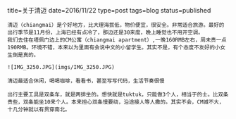 title=关于清迈
date=2016/11/22
type=post
tags=blog
status=published
~~~~~~
清迈（chiangmai）是个好地方，比大理海拔低，物价便宜，很安全。非常适合旅游。最好的出行季节是11月份，上海已经有点冷了，那边还是30来度，晚上睡觉也不用开空调。
我们去住在塔佩门边上的CM公寓（chiangmai apartment）,一晚160RMB左右，周未贵一点190RMB。环境不错，本来以为里面有会说中文的小留学生。其实不是，有个态度不友好的小女生倒是真的。

![IMG_3250.JPG](imgs/IMG_3250.JPG)

清迈最适合休闲，喝喝咖啡，看看书，甚至写写代码，生活节奏很慢

出行主要工具是双条车，就是两排坐的。想快就是tuktuk，只能做3个人，相当于的士。比双条贵些，双条能坐10来个人。本来担心双条慢要绕，沿途接人等人撒的。其实不会，CM城不大，十几分钟就以有贯穿南北。



